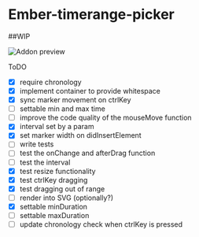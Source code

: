 # Ember-timerange-picker
##WIP

![Addon preview](https://i.imgur.com/rI5se3S.png)

ToDO

 - [x] require chronology
 - [x] implement container to provide whitespace
 - [x] sync marker movement on ctrlKey
 - [ ] settable min and max time
 - [ ] improve the code quality of the mouseMove function
 - [x] interval set by a param
 - [x] set marker width on didInsertElement
 - [ ] write tests
  - [ ] test the onChange and afterDrag function
  - [ ] test the interval
  - [x] test resize functionality
  - [x] test ctrlKey dragging
  - [x] test dragging out of range
 - [ ] render into SVG (optionally?)
 - [x] settable minDuration
 - [ ] settable maxDuration
 - [ ] update chronology check when ctrlKey is pressed

